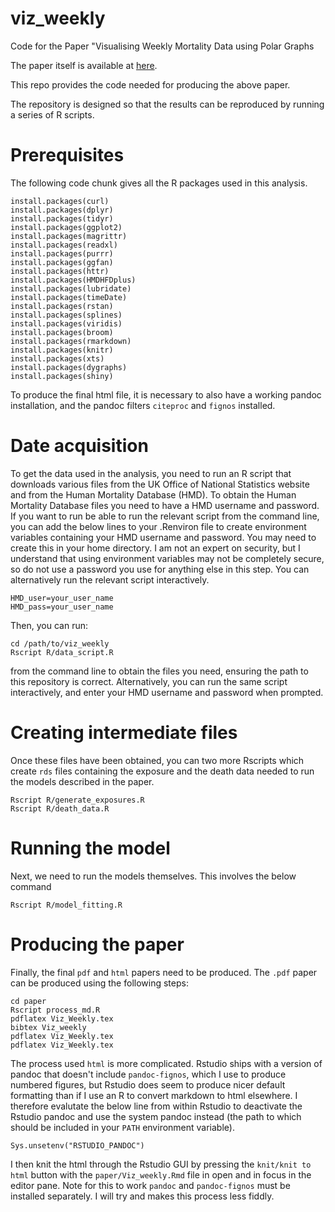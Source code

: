 # viz_weekly
Code for the Paper "Visualising Weekly Mortality Data using Polar Graphs

The paper itself is available at [here](https://jasonhilton.github.io/viz_weekly/paper/Viz_weekly.html).

This repo provides the code needed for producing the above paper.

The repository is designed so that the results can be reproduced by running a
series of R scripts.

# Prerequisites
The following code chunk gives all the R packages used in this analysis.

```{r}
install.packages(curl)
install.packages(dplyr)
install.packages(tidyr)
install.packages(ggplot2)
install.packages(magrittr)
install.packages(readxl)
install.packages(purrr)
install.packages(ggfan)
install.packages(httr)
install.packages(HMDHFDplus)
install.packages(lubridate)
install.packages(timeDate)
install.packages(rstan)
install.packages(splines)
install.packages(viridis)
install.packages(broom)
install.packages(rmarkdown)
install.packages(knitr)
install.packages(xts)
install.packages(dygraphs)
install.packages(shiny)
```

To produce the final html file, it is necessary to also have a working pandoc installation, and the pandoc filters `citeproc` and `fignos` installed.

# Date acquisition
To get the data used in the analysis, you need to run an R script that downloads various files from the UK Office of National Statistics website and from the Human Mortality Database (HMD). 
To obtain the Human Mortality Database files you need to have a HMD username and password.
If you want to run be able to run the relevant script from the command line, you can add the below lines to your .Renviron file to create environment variables containing your HMD username and password. You may need to create this in your home directory. I am not an expert on security, but I understand that using environment variables may not be completely secure, so do not use a password you use for anything else in this step. You can alternatively run the relevant script interactively.

```{bash}
HMD_user=your_user_name
HMD_pass=your_user_name
```

Then, you can run:

```{bash}
cd /path/to/viz_weekly
Rscript R/data_script.R
```
from the command line to obtain the files you need, ensuring the path to this repository is correct.
Alternatively, you can run the same script interactively, and enter your HMD username and password when prompted.

# Creating intermediate files

Once these files have been obtained, you can two more Rscripts which create `rds`
files containing the exposure and the death data needed to run the models described in the paper.

```{bash}
Rscript R/generate_exposures.R
Rscript R/death_data.R
```

# Running the model
Next, we need to run the models themselves.
This involves the below command
```{bash}
Rscript R/model_fitting.R
```

# Producing the paper
Finally, the final `pdf` and `html` papers need to be produced.
The `.pdf` paper can be produced using the following steps:

```{bash}
cd paper
Rscript process_md.R
pdflatex Viz_Weekly.tex
bibtex Viz_weekly
pdflatex Viz_Weekly.tex
pdflatex Viz_Weekly.tex
```

The process used `html` is more complicated. Rstudio ships with a version of pandoc that doesn't include `pandoc-fignos`, which I use to produce numbered figures, but Rstudio does seem to produce nicer default formatting than if I use an R to convert markdown to html elsewhere. I therefore evalutate the below line from within Rstudio to deactivate the Rstudio pandoc and use the system pandoc instead (the path to which should be included in your `PATH` environment variable). 

```{r}
Sys.unsetenv("RSTUDIO_PANDOC")
```

I then knit the html through the Rstudio GUI by pressing the `knit/knit to html` button with the `paper/Viz_weekly.Rmd` file in open and in focus in the editor pane. Note for this to work `pandoc` and `pandoc-fignos` must be installed separately. I will try and makes this process less fiddly.




